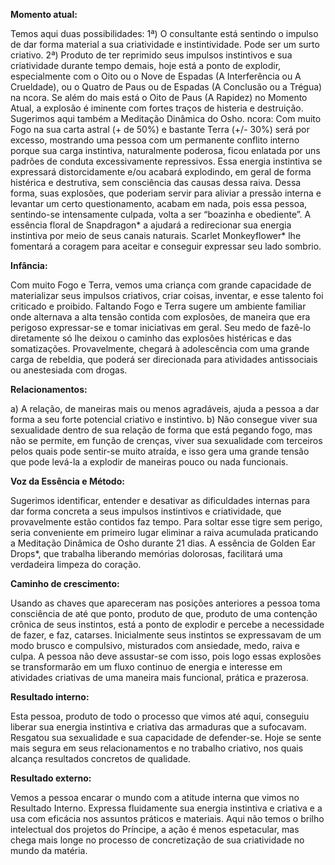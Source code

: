 **Momento atual:**

 Temos aqui duas possibilidades: 1ª) O consultante está sentindo o impulso de dar forma material a sua criatividade e instintividade. Pode ser um surto criativo. 2ª) Produto de ter reprimido seus impulsos instintivos e sua criatividade durante tempo demais, hoje está a ponto de explodir, especialmente com o Oito ou o Nove de Espadas (A Interferência ou A Crueldade), ou o Quatro de Paus ou de Espadas (A Conclusão ou a Trégua) na  ncora. Se além do mais está o Oito de Paus (A Rapidez) no Momento Atual, a explosão é iminente com fortes traços de histeria e destruição. Sugerimos aqui também a Meditação Dinâmica do Osho.  ncora: Com muito Fogo na sua carta astral (+ de 50%) e bastante Terra (+/- 30%) será por excesso, mostrando uma pessoa com um permanente conflito interno porque sua carga instintiva, naturalmente poderosa, ficou enlatada por uns padrões de conduta excessivamente repressivos. Essa energia instintiva se expressará distorcidamente e/ou acabará explodindo, em geral de forma histérica e destrutiva, sem consciência das causas dessa raiva. Dessa forma, suas explosões, que poderiam servir para aliviar a pressão interna e levantar um certo questionamento, acabam em nada, pois essa pessoa, sentindo-se intensamente culpada, volta a ser “boazinha e obediente”. A essência floral de Snapdragon* a ajudará a redirecionar sua energia instintiva por meio de seus canais naturais. Scarlet Monkeyflower* lhe fomentará a coragem para aceitar e conseguir expressar seu lado sombrio. 


**Infância:**

 Com muito Fogo e Terra, vemos uma criança com grande capacidade de materializar seus impulsos criativos, criar coisas, inventar, e esse talento foi criticado e proibido. Faltando Fogo e Terra sugere um ambiente familiar onde alternava a alta tensão contida com explosões, de maneira que era perigoso expressar-se e tomar iniciativas em geral. Seu medo de fazê-lo diretamente só lhe deixou o caminho das explosões histéricas e das somatizações. Provavelmente, chegará à adolescência com uma grande carga de rebeldia, que poderá ser direcionada para atividades antissociais ou anestesiada com drogas. 


**Relacionamentos:**

 a) A relação, de maneiras mais ou menos agradáveis, ajuda a pessoa a dar forma a seu forte potencial criativo e instintivo. b) Não consegue viver sua sexualidade dentro de sua relação de forma que está pegando fogo, mas não se permite, em função de crenças, viver sua sexualidade com terceiros pelos quais pode sentir-se muito atraída, e isso gera uma grande tensão que pode levá-la a explodir de maneiras pouco ou nada funcionais. 


**Voz da Essência e Método:**

 Sugerimos identificar, entender e desativar as dificuldades internas para dar forma concreta a seus impulsos instintivos e criatividade, que provavelmente estão contidos faz tempo. Para soltar esse tigre sem perigo, seria conveniente em primeiro lugar eliminar a raiva acumulada praticando a Meditação Dinâmica de Osho durante 21 dias. A essência de Golden Ear Drops*, que trabalha liberando memórias dolorosas, facilitará uma verdadeira limpeza do coração. 


**Caminho de crescimento:**

 Usando as chaves que apareceram nas posições anteriores a pessoa toma consciência de até que ponto, produto de que, produto de uma contenção crônica de seus instintos, está a ponto de explodir e percebe a necessidade de fazer, e faz, catarses. Inicialmente seus instintos se expressavam de um modo brusco e compulsivo, misturados com ansiedade, medo, raiva e culpa. A pessoa não deve assustar-se com isso, pois logo essas explosões se transformarão em um fluxo continuo de energia e interesse em atividades criativas de uma maneira mais funcional, prática e prazerosa. 


**Resultado interno:**

 Esta pessoa, produto de todo o processo que vimos até aqui, conseguiu liberar sua energia instintiva e criativa das armaduras que a sufocavam. Resgatou sua sexualidade e sua capacidade de defender-se. Hoje se sente mais segura em seus relacionamentos e no trabalho criativo, nos quais alcança resultados concretos de qualidade. 


**Resultado externo:**

 Vemos a pessoa encarar o mundo com a atitude interna que vimos no Resultado Interno. Expressa fluidamente sua energia instintiva e criativa e a usa com eficácia nos assuntos práticos e materiais. Aqui não temos o brilho intelectual dos projetos do Príncipe, a ação é menos espetacular, mas chega mais longe no processo de concretização de sua criatividade no mundo da matéria.
